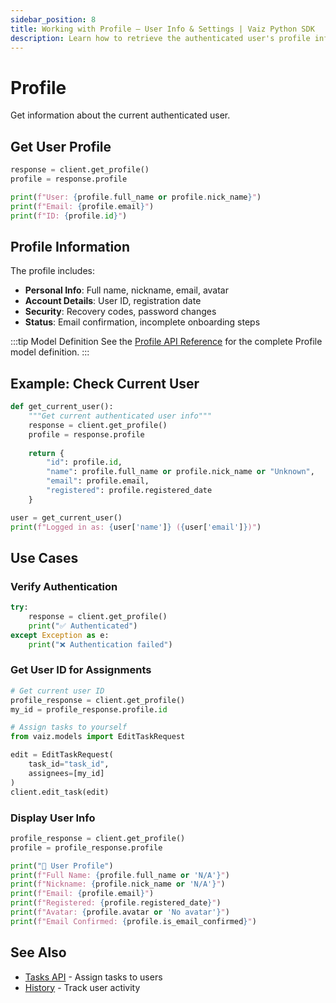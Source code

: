 ```yaml
---
sidebar_position: 8
title: Working with Profile — User Info & Settings | Vaiz Python SDK
description: Learn how to retrieve the authenticated user's profile information using the Vaiz Python SDK. Get name, email, avatar, and account settings.
---
```


# Profile

Get information about the current authenticated user.

## Get User Profile

```python
response = client.get_profile()
profile = response.profile

print(f"User: {profile.full_name or profile.nick_name}")
print(f"Email: {profile.email}")
print(f"ID: {profile.id}")
```

## Profile Information

The profile includes:

- **Personal Info**: Full name, nickname, email, avatar
- **Account Details**: User ID, registration date
- **Security**: Recovery codes, password changes
- **Status**: Email confirmation, incomplete onboarding steps

:::tip Model Definition
See the [Profile API Reference](../api-reference/profile) for the complete Profile model definition.
:::

## Example: Check Current User

```python
def get_current_user():
    """Get current authenticated user info"""
    response = client.get_profile()
    profile = response.profile
    
    return {
        "id": profile.id,
        "name": profile.full_name or profile.nick_name or "Unknown",
        "email": profile.email,
        "registered": profile.registered_date
    }

user = get_current_user()
print(f"Logged in as: {user['name']} ({user['email']})")
```

## Use Cases

### Verify Authentication

```python
try:
    response = client.get_profile()
    print("✅ Authenticated")
except Exception as e:
    print("❌ Authentication failed")
```

### Get User ID for Assignments

```python
# Get current user ID
profile_response = client.get_profile()
my_id = profile_response.profile.id

# Assign tasks to yourself
from vaiz.models import EditTaskRequest

edit = EditTaskRequest(
    task_id="task_id",
    assignees=[my_id]
)
client.edit_task(edit)
```

### Display User Info

```python
profile_response = client.get_profile()
profile = profile_response.profile

print("👤 User Profile")
print(f"Full Name: {profile.full_name or 'N/A'}")
print(f"Nickname: {profile.nick_name or 'N/A'}")
print(f"Email: {profile.email}")
print(f"Registered: {profile.registered_date}")
print(f"Avatar: {profile.avatar or 'No avatar'}")
print(f"Email Confirmed: {profile.is_email_confirmed}")
```

## See Also

- [Tasks API](./tasks) - Assign tasks to users
- [History](./history) - Track user activity

